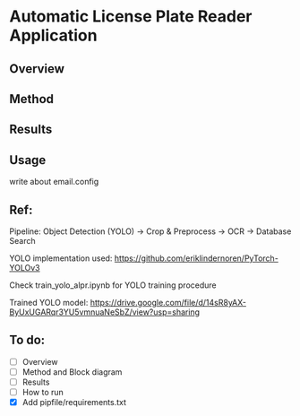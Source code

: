 # Automatic License Plate Reader Application

## Overview

## Method

## Results

## Usage
write about email.config


## Ref:
Pipeline: Object Detection (YOLO) -> Crop & Preprocess -> OCR -> Database Search

YOLO implementation used: https://github.com/eriklindernoren/PyTorch-YOLOv3

Check train_yolo_alpr.ipynb for YOLO training procedure

Trained YOLO model: https://drive.google.com/file/d/14sR8yAX-ByUxUGARqr3YU5vmnuaNeSbZ/view?usp=sharing

## To do:
- [ ] Overview
- [ ] Method and Block diagram
- [ ] Results
- [ ] How to run
- [x] Add pipfile/requirements.txt
